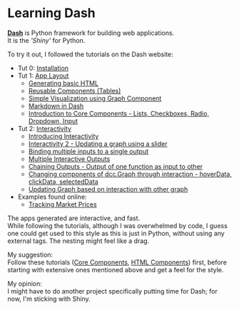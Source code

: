 # Learning Dash

[**Dash**](https://plot.ly/dash/) is Python framework for building web applications.  
It is the *'Shiny'* for Python.

To try it out, I followed the tutorials on the Dash website:  
* Tut 0: [Installation](https://plot.ly/dash/installation)
* Tut 1: [App Layout](https://plot.ly/dash/getting-started)
	- [Generating basic HTML](app01.py)
	- [Reusable Components (Tables)](app02.py)
	- [Simple Visualization using Graph Component](app03.py)
	- [Markdown in Dash](app04.py)
	- [Introduction to Core Components - Lists, Checkboxes, Radio, Dropdown, Input](app05.py)
* Tut 2: [Interactivity](https://plot.ly/dash/getting-started-part-2)
	- [Introducing Interactivity](app06.py)
	- [Interactivity 2 - Updating a graph using a slider](app07.py)
	- [Binding multiple inputs to a single output](app08.py)
	- [Multiple Interactive Outputs](app09.py)
	- [Chaining Outputs - Output of one function as input to other](app10.py)
	- [Changing components of dcc.Graph through interaction - hoverData, clickData, selectedData](app11.py)
	- [Updating Graph based on interaction with other graph](app12.py)
* Examples found online:
	- [Tracking Market Prices](app13.py)


The apps generated are interactive, and fast.  
While following the tutorials, although I was overwhelmed by code, I guess one could get used to this style as this is just in Python, without using any external tags. The nesting might feel like a drag.  

My suggestion:  
Follow these tutorials ([Core Components](https://plot.ly/dash/dash-core-components), [HTML Components](https://plot.ly/dash/dash-html-components)) first, before starting with extensive ones mentioned above and get a feel for the style.  

My opinion:  
I might have to do another project specifically putting time for Dash; for now, I'm sticking with Shiny.
